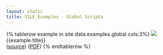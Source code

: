 ```yaml
---
layout: static
title: SILE Examples - Global Scripts
---
```


<table class="examples">
{% tablerow example in site.data.examples.global cols:3%}
    <a href="{{example.fn}}.png">
		<img src="{{example.fn}}-thumb.png">
    </a>
    <br/>
    <span class="title">{{example.title}}</span><br/>
	(<a href="{{example.source}}">source</a>) 
	(<a href="{{example.fn}}.pdf">PDF</a>)
{% endtablerow %}
</table>
